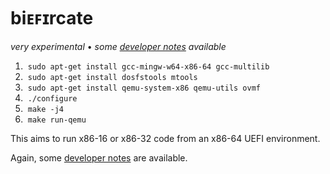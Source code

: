 # biᴇꜰɪrcate

_very experimental_ • _some [developer notes](NOTES.asciidoc) available_

 1. &nbsp;`sudo apt-get install gcc-mingw-w64-x86-64 gcc-multilib`
 2. &nbsp;`sudo apt-get install dosfstools mtools`
 3. &nbsp;`sudo apt-get install qemu-system-x86 qemu-utils ovmf`
 4. &nbsp;`./configure`
 5. &nbsp;`make -j4`
 6. &nbsp;`make run-qemu`

This aims to run x86-16 or x86-32 code from an x86-64 UEFI environment.

Again, some [developer notes](NOTES.asciidoc) are available.
